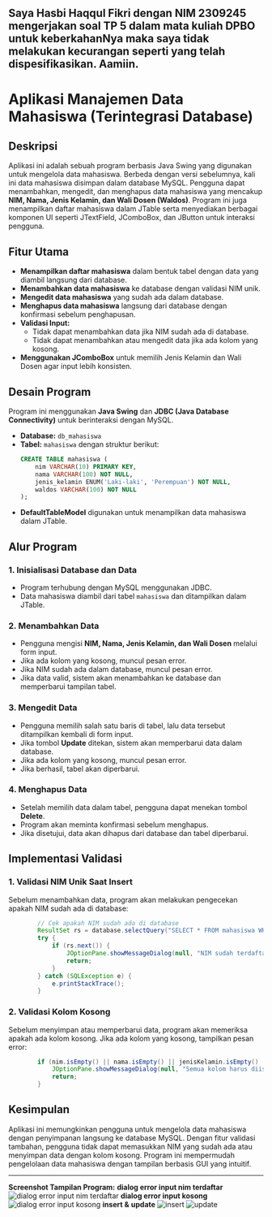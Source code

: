 ## Saya Hasbi Haqqul Fikri dengan NIM 2309245 mengerjakan soal TP 5 dalam mata kuliah DPBO untuk keberkahanNya maka saya tidak melakukan kecurangan seperti yang telah dispesifikasikan. Aamiin.

# Aplikasi Manajemen Data Mahasiswa (Terintegrasi Database)

## Deskripsi
Aplikasi ini adalah sebuah program berbasis Java Swing yang digunakan untuk mengelola data mahasiswa. Berbeda dengan versi sebelumnya, kali ini data mahasiswa disimpan dalam database MySQL. Pengguna dapat menambahkan, mengedit, dan menghapus data mahasiswa yang mencakup **NIM, Nama, Jenis Kelamin, dan Wali Dosen (Waldos)**. Program ini juga menampilkan daftar mahasiswa dalam JTable serta menyediakan berbagai komponen UI seperti JTextField, JComboBox, dan JButton untuk interaksi pengguna.

## Fitur Utama
- **Menampilkan daftar mahasiswa** dalam bentuk tabel dengan data yang diambil langsung dari database.
- **Menambahkan data mahasiswa** ke database dengan validasi NIM unik.
- **Mengedit data mahasiswa** yang sudah ada dalam database.
- **Menghapus data mahasiswa** langsung dari database dengan konfirmasi sebelum penghapusan.
- **Validasi Input:**
  - Tidak dapat menambahkan data jika NIM sudah ada di database.
  - Tidak dapat menambahkan atau mengedit data jika ada kolom yang kosong.
- **Menggunakan JComboBox** untuk memilih Jenis Kelamin dan Wali Dosen agar input lebih konsisten.

## Desain Program
Program ini menggunakan **Java Swing** dan **JDBC (Java Database Connectivity)** untuk berinteraksi dengan MySQL.

- **Database:** `db_mahasiswa`
- **Tabel:** `mahasiswa` dengan struktur berikut:
  ```sql
  CREATE TABLE mahasiswa (
      nim VARCHAR(10) PRIMARY KEY,
      nama VARCHAR(100) NOT NULL,
      jenis_kelamin ENUM('Laki-laki', 'Perempuan') NOT NULL,
      waldos VARCHAR(100) NOT NULL
  );
  ```
- **DefaultTableModel** digunakan untuk menampilkan data mahasiswa dalam JTable.

## Alur Program
### 1. Inisialisasi Database dan Data
- Program terhubung dengan MySQL menggunakan JDBC.
- Data mahasiswa diambil dari tabel `mahasiswa` dan ditampilkan dalam JTable.

### 2. Menambahkan Data
- Pengguna mengisi **NIM, Nama, Jenis Kelamin, dan Wali Dosen** melalui form input.
- Jika ada kolom yang kosong, muncul pesan error.
- Jika NIM sudah ada dalam database, muncul pesan error.
- Jika data valid, sistem akan menambahkan ke database dan memperbarui tampilan tabel.

### 3. Mengedit Data
- Pengguna memilih salah satu baris di tabel, lalu data tersebut ditampilkan kembali di form input.
- Jika tombol **Update** ditekan, sistem akan memperbarui data dalam database.
- Jika ada kolom yang kosong, muncul pesan error.
- Jika berhasil, tabel akan diperbarui.

### 4. Menghapus Data
- Setelah memilih data dalam tabel, pengguna dapat menekan tombol **Delete**.
- Program akan meminta konfirmasi sebelum menghapus.
- Jika disetujui, data akan dihapus dari database dan tabel diperbarui.

## Implementasi Validasi
### 1. Validasi NIM Unik Saat Insert
Sebelum menambahkan data, program akan melakukan pengecekan apakah NIM sudah ada di database:
```java
        // Cek apakah NIM sudah ada di database
        ResultSet rs = database.selectQuery("SELECT * FROM mahasiswa WHERE nim='" + nim + "'");
        try {
            if (rs.next()) {
                JOptionPane.showMessageDialog(null, "NIM sudah terdaftar!", "Error", JOptionPane.ERROR_MESSAGE);
                return;
            }
        } catch (SQLException e) {
            e.printStackTrace();
        }
```

### 2. Validasi Kolom Kosong
Sebelum menyimpan atau memperbarui data, program akan memeriksa apakah ada kolom kosong. Jika ada kolom yang kosong, tampilkan pesan error:
```java
        if (nim.isEmpty() || nama.isEmpty() || jenisKelamin.isEmpty() || waldos.isEmpty()) {
            JOptionPane.showMessageDialog(null, "Semua kolom harus diisi!", "Error", JOptionPane.ERROR_MESSAGE);
            return;
        }
```


## Kesimpulan
Aplikasi ini memungkinkan pengguna untuk mengelola data mahasiswa dengan penyimpanan langsung ke database MySQL. Dengan fitur validasi tambahan, pengguna tidak dapat memasukkan NIM yang sudah ada atau menyimpan data dengan kolom kosong. Program ini mempermudah pengelolaan data mahasiswa dengan tampilan berbasis GUI yang intuitif.

---
**Screenshot Tampilan Program:**
**dialog error input nim terdaftar**
![dialog error input nim terdaftar](https://github.com/user-attachments/assets/639f5d44-a530-409c-9954-c7e3bf6cd1bd)
**dialog error input kosong**
![dialog error input kosong](https://github.com/user-attachments/assets/7a8cb4c4-1e4e-415c-99b0-4fe93c896ac5)
**insert &**
**update**
![insert](https://github.com/user-attachments/assets/5306e652-cf1a-4bab-84f2-c97bf3ff3dd4)
![update](https://github.com/user-attachments/assets/83ac7dcb-82a4-4436-bb86-b5c32e5cc333)



